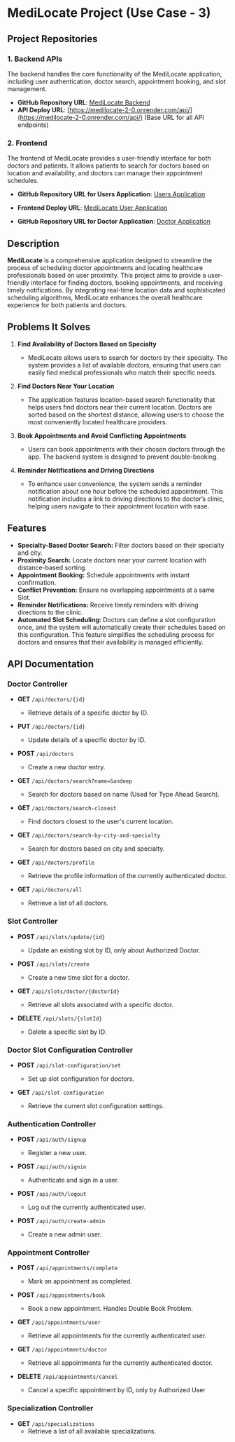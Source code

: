 # MediLocate Project (Use Case - 3)

## Project Repositories

### 1. Backend APIs
The backend handles the core functionality of the MediLocate application, including user authentication, doctor search, appointment booking, and slot management.

- **GitHub Repository URL**: [MediLocate Backend](https://github.com/001sudhanshu001/medilocate)
- **API Deploy URL**: [https://medilocate-2-0.onrender.com/api/](https://medilocate-2-0.onrender.com/api/) (Base URL for all API endpoints)

### 2. Frontend
The frontend of MediLocate provides a user-friendly interface for both doctors and patients. It allows patients to search for doctors based on location and availability, and doctors can manage their appointment schedules.

- **GitHub Repository URL for Users Application**: [Users Application](https://github.com/paras210/DoctorFrontend/tree/main/frontend)
- **Frontend Deploy URL**: [MediLocate User Application](https://medilocate.netlify.app/)

- **GitHub Repository URL for Doctor Application**: [Doctor Application](https://github.com/Sushm18/medilocate)


## Description

**MediLocate** is a comprehensive application designed to streamline the process of scheduling doctor appointments and locating healthcare professionals based on user proximity. This project aims to provide a user-friendly interface for finding doctors, booking appointments, and receiving timely notifications. By integrating real-time location data and sophisticated scheduling algorithms, MediLocate enhances the overall healthcare experience for both patients and doctors.

## Problems It Solves

1. **Find Availability of Doctors Based on Specialty**
    - MediLocate allows users to search for doctors by their specialty. The system provides a list of available doctors, ensuring that users can easily find medical professionals who match their specific needs.

2. **Find Doctors Near Your Location**
    - The application features location-based search functionality that helps users find doctors near their current location. Doctors are sorted based on the shortest distance, allowing users to choose the most conveniently located healthcare providers.
   
3. **Book Appointments and Avoid Conflicting Appointments**
   - Users can book appointments with their chosen doctors through the app. The backend system is designed to prevent double-booking.
4. **Reminder Notifications and Driving Directions**
    - To enhance user convenience, the system sends a reminder notification about one hour before the scheduled appointment. This notification includes a link to driving directions to the doctor’s clinic, helping users navigate to their appointment location with ease.

## Features

- **Specialty-Based Doctor Search:** Filter doctors based on their specialty and city.
- **Proximity Search:** Locate doctors near your current location with distance-based sorting.
- **Appointment Booking:** Schedule appointments with instant confirmation.
- **Conflict Prevention:** Ensure no overlapping appointments at a same Slot.
- **Reminder Notifications:** Receive timely reminders with driving directions to the clinic.
- **Automated Slot Scheduling:** Doctors can define a slot configuration once, and the system will automatically create their schedules based on this configuration. This feature simplifies the scheduling process for doctors and ensures that their availability is managed efficiently.

## API Documentation

### Doctor Controller

- **GET** `/api/doctors/{id}`
   - Retrieve details of a specific doctor by ID.

- **PUT** `/api/doctors/{id}`
   - Update details of a specific doctor by ID.

- **POST** `/api/doctors`
   - Create a new doctor entry.

- **GET** `/api/doctors/search?name=Sandeep`
   - Search for doctors based on name (Used for Type Ahead Search).

- **GET** `/api/doctors/search-closest`
   - Find doctors closest to the user's current location.

- **GET** `/api/doctors/search-by-city-and-specialty`
   - Search for doctors based on city and specialty.

- **GET** `/api/doctors/profile`
   - Retrieve the profile information of the currently authenticated doctor.

- **GET** `/api/doctors/all`
   - Retrieve a list of all doctors.

### Slot Controller

- **POST** `/api/slots/update/{id}`
   - Update an existing slot by ID, only about Authorized Doctor.

- **POST** `/api/slots/create`
   - Create a new time slot for a doctor.

- **GET** `/api/slots/doctor/{doctorId}`
   - Retrieve all slots associated with a specific doctor.

- **DELETE** `/api/slots/{slotId}`
   - Delete a specific slot by ID.

### Doctor Slot Configuration Controller

- **POST** `/api/slot-configuration/set`
   - Set up slot configuration for doctors.

- **GET** `/api/slot-configuration`
   - Retrieve the current slot configuration settings.

### Authentication Controller

- **POST** `/api/auth/signup`
   - Register a new user.

- **POST** `/api/auth/signin`
   - Authenticate and sign in a user.

- **POST** `/api/auth/logout`
   - Log out the currently authenticated user.

- **POST** `/api/auth/create-admin`
   - Create a new admin user.

### Appointment Controller

- **POST** `/api/appointments/complete`
   - Mark an appointment as completed.

- **POST** `/api/appointments/book`
   - Book a new appointment. Handles Double Book Problem.

- **GET** `/api/appointments/user`
   - Retrieve all appointments for the currently authenticated user.

- **GET** `/api/appointments/doctor`
   - Retrieve all appointments for the currently authenticated doctor.

- **DELETE** `/api/appointments/cancel`
   - Cancel a specific appointment by ID, only by Authorized User

### Specialization Controller

- **GET** `/api/specializations`
   - Retrieve a list of all available specializations.

